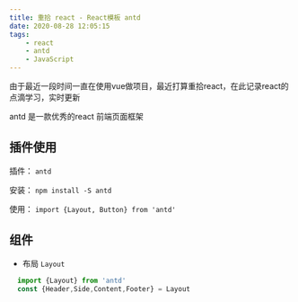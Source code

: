 ```yaml
---
title: 重拾 react - React模板 antd
date: 2020-08-28 12:05:15
tags:
    - react
    - antd
    - JavaScript
---
```


  由于最近一段时间一直在使用vue做项目，最近打算重拾react，在此记录react的点滴学习，实时更新

  antd 是一款优秀的react 前端页面框架

## 插件使用

  插件： `antd`

  安装： `npm install -S antd`

  使用： `import {Layout, Button} from 'antd'`

## 组件

  * 布局 `Layout`
  
  ~~~js
    import {Layout} from 'antd'
    const {Header,Side,Content,Footer} = Layout
  ~~~

